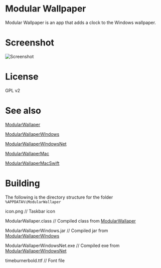 # Modular Wallpaper

Modular Wallpaper is an app that adds a clock to the Windows wallpaper.

# Screenshot

![Screenshot](https://i.imgur.com/C5FfXMA.png)

# License

GPL v2

# See also

[ModularWallaper](https://github.com/elegantbanshee/ModularWallpaper)


[ModularWallaperWIndows](https://github.com/elegantbanshee/ModularWallpaperWindows)


[ModularWallaperWIndowsNet](https://github.com/elegantbanshee/ModularWallpaperWindowsNet)


[ModularWallaperMac](https://github.com/elegantbanshee/ModularWallpaperMac)


[ModularWallaperMacSwift](https://github.com/elegantbanshee/ModularWallpaperMacSwift)

# Building

The following is the directory structure for the folder `%APPDATA%\ModularWallaper`


icon.png // Taskbar icon


ModularWallaper.class // Compiled class from [ModularWallaper](https://github.com/elegantbanshee/ModularWallpaper)


ModularWallaperWindows.jar // Compiled jar from [ModularWallaperWIndows](https://github.com/elegantbanshee/ModularWallpaperWindows)

ModularWallaperWindowsNet.exe // Compiled exe from [ModularWallaperWIndowsNet](https://github.com/elegantbanshee/ModularWallpaperWindowsNet)

timeburnerbold.ttf // Font file

